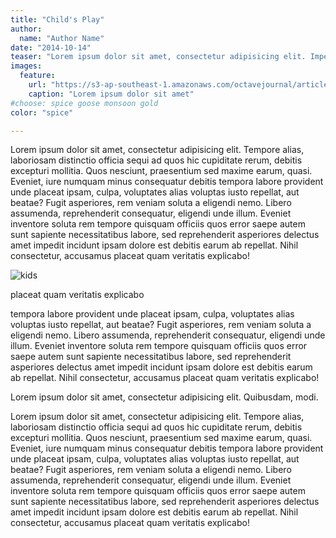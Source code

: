 ```yaml
---
title: "Child's Play"
author:
  name: "Author Name"
date: "2014-10-14"
teaser: "Lorem ipsum dolor sit amet, consectetur adipisicing elit. Impedit voluptas, aperiam quod asperiores qui, nam aliquam eius vitae debitis aliquid."
images:
  feature: 
    url: "https://s3-ap-southeast-1.amazonaws.com/octavejournal/article-assets/2014-10-15-kids"
    caption: "Lorem ipsum dolor sit amet"
#choose: spice goose monsoon gold
color: "spice"

---
```


Lorem ipsum dolor sit amet, consectetur adipisicing elit. Tempore alias, laboriosam distinctio officia sequi ad quos hic cupiditate rerum, debitis excepturi mollitia. Quos nesciunt, praesentium sed maxime earum, quasi. Eveniet, iure numquam minus consequatur debitis tempora labore provident unde placeat ipsam, culpa, voluptates alias voluptas iusto repellat, aut beatae? Fugit asperiores, rem veniam soluta a eligendi nemo. Libero assumenda, reprehenderit consequatur, eligendi unde illum. Eveniet inventore soluta rem tempore quisquam officiis quos error saepe autem sunt sapiente necessitatibus labore, sed reprehenderit asperiores delectus amet impedit incidunt ipsam dolore est debitis earum ab repellat. Nihil consectetur, accusamus placeat quam veritatis explicabo!

<img src="https://s3-ap-southeast-1.amazonaws.com/octavejournal/article-assets/2014-10-15-kids" alt="kids">
 <p class="post-image-caption">placeat quam veritatis explicabo</p>

 tempora labore provident unde placeat ipsam, culpa, voluptates alias voluptas iusto repellat, aut beatae? Fugit asperiores, rem veniam soluta a eligendi nemo. Libero assumenda, reprehenderit consequatur, eligendi unde illum. Eveniet inventore soluta rem tempore quisquam officiis quos error saepe autem sunt sapiente necessitatibus labore, sed reprehenderit asperiores delectus amet impedit incidunt ipsam dolore est debitis earum ab repellat. Nihil consectetur, accusamus placeat quam veritatis explicabo!

 <p class="pull-quote">Lorem ipsum dolor sit amet, consectetur adipisicing elit. Quibusdam, modi.</p>

Lorem ipsum dolor sit amet, consectetur adipisicing elit. Tempore alias, laboriosam distinctio officia sequi ad quos hic cupiditate rerum, debitis excepturi mollitia. Quos nesciunt, praesentium sed maxime earum, quasi. Eveniet, iure numquam minus consequatur debitis tempora labore provident unde placeat ipsam, culpa, voluptates alias voluptas iusto repellat, aut beatae? Fugit asperiores, rem veniam soluta a eligendi nemo. Libero assumenda, reprehenderit consequatur, eligendi unde illum. Eveniet inventore soluta rem tempore quisquam officiis quos error saepe autem sunt sapiente necessitatibus labore, sed reprehenderit asperiores delectus amet impedit incidunt ipsam dolore est debitis earum ab repellat. Nihil consectetur, accusamus placeat quam veritatis explicabo!